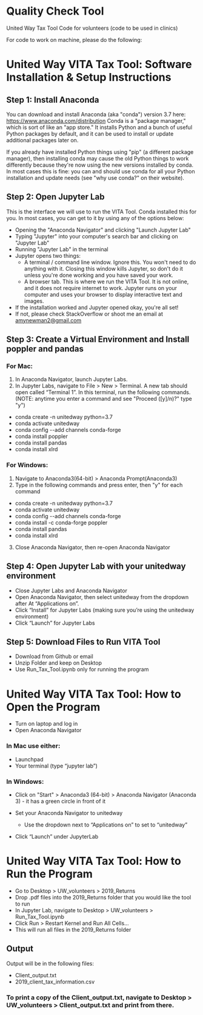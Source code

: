 # Quality Check Tool
United Way Tax Tool Code for volunteers (code to be used in clinics)

For code to work on machine, please do the following:

# United Way VITA Tax Tool: Software Installation & Setup Instructions 
## Step 1: Install Anaconda
You can download and install Anaconda (aka "conda") version 3.7 here:  https://www.anaconda.com/distribution
Conda is a "package manager," which is sort of like an "app store." It installs Python and a bunch of useful Python packages by default, and it can be used to install or update additional packages later on.

If you already have installed Python things using "pip" (a different package manager), then installing conda may cause the old Python things to work differently because they're now using the new versions installed by conda. In most cases this is fine: you can and should use conda for all your Python installation and update needs (see "why use conda?" on their website).

## Step 2: Open Jupyter Lab
This is the interface we will use to run the VITA Tool. Conda installed this for you. In most cases, you can get to it by using any of the options below:
- Opening the "Anaconda Navigator" and clicking "Launch Jupyter Lab"
- Typing "Jupyter" into your computer's search bar and clicking on "Jupyter Lab"
- Running "Jupyter Lab" in the terminal
- Jupyter opens two things:
  * A terminal / command line window. Ignore this. You won't need to do anything with it. Closing this window kills Jupyter, so don't do it unless you're done working and you have saved your work.
  * A browser tab. This is where we run the VITA Tool. It is not online, and it does not require internet to work. Jupyter runs on your computer and uses your browser to display interactive text and images. 
- If the installation worked and Jupyter opened okay, you're all set!
- If not, please check StackOverflow or shoot me an email at amynewman2@gmail.com

## Step 3: Create a Virtual Environment and Install poppler and pandas

### For Mac:
1. In Anaconda Navigator, launch Jupyter Labs.
2. In Jupyter Labs, navigate to File > New > Terminal. A new tab should open called “Terminal 1”. In this terminal, run the following commands. (NOTE: anytime you enter a command and see "Proceed ([y]/n)?" type "y")
 - conda create -n unitedway python=3.7
 - conda activate unitedway
 - conda config --add channels conda-forge
 - conda install poppler
 - conda install pandas
 - conda install xlrd

### For Windows:
1. Navigate to Anaconda3(64-bit) > Anaconda Prompt(Anaconda3)
2. Type in the following commands and press enter, then "y" for each command
 - conda create -n unitedway python=3.7
 - conda activate unitedway
 - conda config --add channels conda-forge
 - conda install -c conda-forge poppler
 - conda install pandas
 - conda install xlrd
3. Close Anaconda Navigator, then re-open Anaconda Navigator


## Step 4: Open Jupyter Lab with your unitedway environment

- Close Jupyter Labs and Anaconda Navigator
- Open Anaconda Navigator, then select unitedway from the dropdown after At “Applications on”. 
- Click “Install” for  Jupyter Labs (making sure you’re using the unitedway environment)
- Click “Launch” for Jupyter Labs

## Step 5: Download Files to Run VITA Tool
- Download from Github or email
- Unzip Folder and keep on Desktop
- Use Run_Tax_Tool.ipynb only for running the program


# United Way VITA Tax Tool: How to Open the Program
- Turn on laptop and log in
- Open Anaconda Navigator

### In Mac use either:
- Launchpad
- Your terminal (type “jupyter lab”)

### In Windows:
- Click on "Start" > Anaconda3 (64-bit) > Anaconda Navigator (Anaconda 3) - it has a green circle in front of it
- Set your Anaconda Navigator to unitedway
  - Use the dropdown next to “Applications on” to set to “unitedway”

- Click “Launch” under JupyterLab

# United Way VITA Tax Tool: How to Run the Program 

- Go to Desktop > UW_volunteers > 2019_Returns 
- Drop .pdf files into the 2019_Returns folder that you would like the tool to run
- In Jupyter Lab, navigate to  Desktop > UW_volunteers > Run_Tax_Tool.ipynb
- Click Run > Restart Kernel and Run All Cells…
- This will run all files in the 2019_Returns folder

## Output
Output will be in the following files:
- Client_output.txt
- 2019_client_tax_information.csv

### To print a copy of the Client_output.txt, navigate to Desktop > UW_volunteers > Client_output.txt and print from there. 


